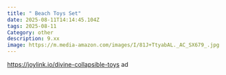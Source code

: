```yaml
---
title: " Beach Toys Set"
date: 2025-08-11T14:14:45.104Z
tags: 2025-08-11
Category: other
description: 9.xx
image: https://m.media-amazon.com/images/I/81J+TtyabAL._AC_SX679_.jpg
---
```

https://joylink.io/divine-collapsible-toys ad
